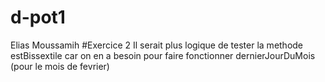 # d-pot1
Elias Moussamih
#Exercice 2
Il serait plus logique de tester la methode estBissextile car on en a besoin pour faire fonctionner dernierJourDuMois (pour le mois de fevrier)
